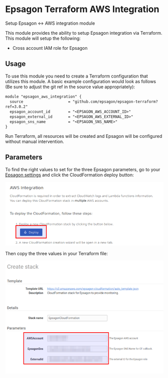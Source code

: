 # Epsagon Terraform AWS Integration

Setup Epsagon <-> AWS integration module

This module provides the ability to setup Epsagon integration via Terraform. This module will setup the following:

- Cross account IAM role for Epsagon

## Usage

To use this module you need to create a Terraform configuration that utilizes this module. A basic example configuration would look as follows (Be sure to adjust the git ref in the source value appropriately):

```hcl
module "epsagon_aws_integration" {
  source                    = "github.com/epsagon/epsagon-terraform?ref=3.0.2"
  epsagon_account_id        = "<EPSAGON_AWS_ACCOUNT_ID>"
  epsagon_external_id       = "<EPSAGON_AWS_EXTERNAL_ID>"
  epsagon_sns_name          = "<EPSAGON_SNS_NAME>"
}
```

Run Terraform, all resources will be created and Epsagon will be configured without manual intervention.

## Parameters

To find the right values to set for the three Epsagon parameters, go to your [Epsagon settings](https://dashboard.epsagon.com/settings/cloudformation) and click the CloudFormation deploy button:

![Epsagon dashboard](./img/epsagon_dashboard.png)

Then copy the three values in your Terraform file:

![CloudFormation parameters](./img/cloudformation_params.png)
